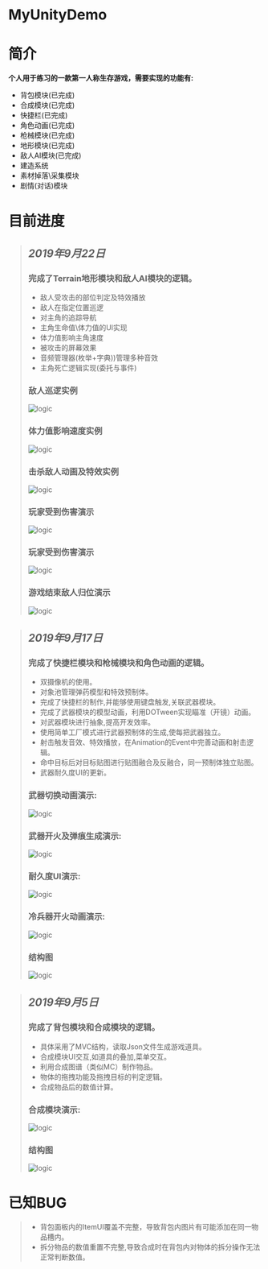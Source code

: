 # MyUnityDemo
# **简介**
**个人用于练习的一款第一人称生存游戏，需要实现的功能有:**  
+ 背包模块(已完成)
+ 合成模块(已完成)
+ 快捷栏(已完成)
+ 角色动画(已完成)
+ 枪械模块(已完成)
+ 地形模块(已完成)
+ 敌人AI模块(已完成)
+ 建造系统
+ 素材掉落\采集模块
+ 剧情(对话)模块
# **目前进度**
>## ***2019年9月22日***   
>### 完成了**Terrain地形模块**和**敌人AI模块**的逻辑。
>+ 敌人受攻击的部位判定及特效播放
>+ 敌人在指定位置巡逻
>+ 对主角的追踪导航
>+ 主角生命值\体力值的UI实现
>+ 体力值影响主角速度
>+ 被攻击的屏幕效果
>+ 音频管理器(枚举+字典))管理多种音效
>+ 主角死亡逻辑实现(委托与事件)
>### 敌人巡逻实例
>![logic](https://github.com/HmzMoonZy/UnityDemo/blob/master/document/%E6%95%8C%E4%BA%BA%E5%B7%A1%E9%80%BBDemo.gif?raw=true)
>### 体力值影响速度实例
>![logic](https://github.com/HmzMoonZy/UnityDemo/blob/master/document/%E4%BD%93%E5%8A%9B%E5%80%BC%E5%BD%B1%E5%93%8D%E9%80%9F%E5%BA%A6DEMO.gif?raw=true)
>### 击杀敌人动画及特效实例
>![logic](https://github.com/HmzMoonZy/UnityDemo/blob/master/document/%E5%87%BB%E6%9D%80%E6%95%8C%E4%BA%BADEMO.gif?raw=true)
>### 玩家受到伤害演示
>![logic](https://github.com/HmzMoonZy/UnityDemo/blob/master/document/%E4%B8%BB%E8%A7%92%E5%8F%97%E4%BC%A4DEMO.gif?raw=true)
>### 玩家受到伤害演示
>![logic](https://github.com/HmzMoonZy/UnityDemo/blob/master/document/%E4%B8%BB%E8%A7%92%E5%8F%97%E4%BC%A4DEMO.gif?raw=true)
>### 游戏结束敌人归位演示
>![logic](https://github.com/HmzMoonZy/UnityDemo/blob/master/document/%E6%B8%B8%E6%88%8F%E7%BB%93%E6%9D%9F%E5%8F%8A%E9%87%8D%E6%96%B0%E5%BC%80%E5%A7%8BDEMO.gif?raw=true)

>## ***2019年9月17日***   
>### 完成了**快捷栏模块**和**枪械模块**和**角色动画**的逻辑。
>+ 双摄像机的使用。 
>+ 对象池管理弹药模型和特效预制体。
>+ 完成了快捷栏的制作,并能够使用键盘触发,关联武器模块。
>+ 完成了武器模块的模型动画，利用DOTween实现瞄准（开镜）动画。
>+ 对武器模块进行抽象,提高开发效率。
>+ 使用简单工厂模式进行武器预制体的生成,使每把武器独立。
>+ 射击触发音效、特效播放，在Animation的Event中完善动画和射击逻辑。
>+ 命中目标后对目标贴图进行贴图融合及反融合，同一预制体独立贴图。
>+ 武器耐久度UI的更新。
>### 武器切换动画演示:
>![logic](https://github.com/HmzMoonZy/UnityDemo/blob/master/document/%E6%AD%A6%E5%99%A8%E5%88%87%E6%8D%A2Demo.gif?raw=true)
>### 武器开火及弹痕生成演示:
>![logic](https://github.com/HmzMoonZy/UnityDemo/blob/master/document/%E6%9E%AA%E6%A2%B0%E5%BC%80%E7%81%AB%E5%BC%B9%E7%97%95Demo.gif?raw=true)
>### 耐久度UI演示:
>![logic](https://github.com/HmzMoonZy/UnityDemo/blob/master/document/%E8%80%90%E4%B9%85%E5%BA%A6%E6%9D%A1%E9%80%BB%E8%BE%91Demo.gif?raw=true)
>### 冷兵器开火动画演示:
>![logic](https://github.com/HmzMoonZy/UnityDemo/blob/master/document/%E5%86%B7%E5%85%B5%E5%99%A8%E5%BC%80%E7%81%AB%E5%8A%A8%E7%94%BBDemo.gif?raw=true)
>### 结构图
>![logic](https://github.com/HmzMoonZy/UnityDemo/blob/master/document/%E5%B7%A5%E5%85%B7%E6%A0%8F%E5%8F%8A%E6%9E%AA%E6%A2%B0%E6%A8%A1%E5%9D%97%E9%80%BB%E8%BE%91%E5%9B%BE.png?raw=true)
    


>## ***2019年9月5日***   
>### 完成了**背包模块**和**合成模块**的逻辑。  
>+ 具体采用了MVC结构，读取Json文件生成游戏道具。
>+ 合成模块UI交互,如道具的叠加,菜单交互。
>+ 利用合成图谱（类似MC）制作物品。
>+ 物体的拖拽功能及拖拽目标的判定逻辑。
>+ 合成物品后的数值计算。
>### 合成模块演示:
>![logic](https://github.com/HmzMoonZy/UnityDemo/blob/master/document/%E5%90%88%E6%88%90%E6%A8%A1%E5%9D%97Demo.gif?raw=true)
>### 结构图
>![logic](https://github.com/HmzMoonZy/UnityDemo/blob/master/document/%E8%83%8C%E5%8C%85%E9%9D%A2%E6%9D%BF%E5%90%88%E6%88%90%E9%9D%A2%E6%9D%BF%E9%80%BB%E8%BE%91%E5%9B%BE.png?raw=true)
 # **已知BUG**
>+ 背包面板内的ItemUI覆盖不完整，导致背包内图片有可能添加在同一物品槽内。
>+ 拆分物品的数值重置不完整,导致合成时在背包内对物体的拆分操作无法正常判断数值。